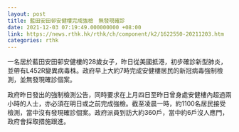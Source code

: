 ```yaml
---
layout: post
title: 藍田安田邨安健樓完成強檢　無發現確診
date: 2021-12-03 07:19:49.000000000 +08:00
link: https://news.rthk.hk/rthk/ch/component/k2/1622550-20211203.htm
categories: rthk
---
```


一名居於藍田安田邨安健樓的28歲女子，昨日從美國抵港，初步確診新型肺炎，並帶有L452R變異病毒株。政府早上大約7時完成安健樓居民的新冠病毒強制檢測，並無發現確診個案。

政府昨日發出的強制檢測公告，同時要求在上月四日至昨日曾身處安健樓內超過兩小時的人士，亦必須在明日或之前完成強檢。截至凌晨一時，約1100名居民接受檢測，當中沒有發現確診個案。政府派員到訪大約360戶，當中約6戶沒人應門，政府會採取措施跟進。
